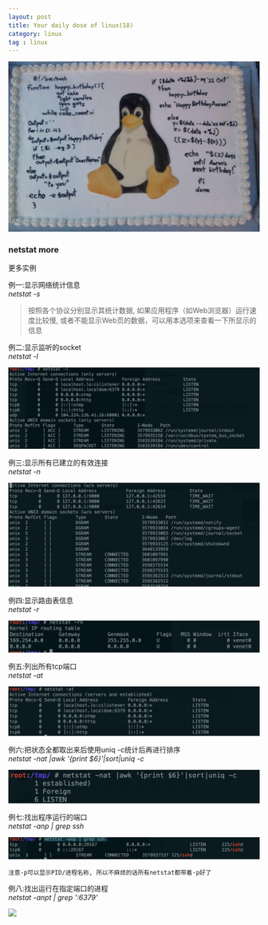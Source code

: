 ```yaml
---
layout: post
title: Your daily dose of linux(18)
category: linux
tag : linux
---
```

<img src="/img/in-post/linux.jpg">

### netstat more  

更多实例  

例一:显示网络统计信息  
*netstat -s*  

>按照各个协议分别显示其统计数据, 如果应用程序（如Web浏览器）运行速度比较慢, 或者不能显示Web页的数据，可以用本选项来查看一下所显示的信息  

例二:显示监听的socket  
*netstat -l*  

<img src="/img/in-post/netstatl.png">  

例三:显示所有已建立的有效连接  
*netstat -n*  

<img src="/img/in-post/netstatn.png">  

例四:显示路由表信息  
*netstat -r*  

<img src="/img/in-post/netstatr.png">  

例五:列出所有tcp端口  
*netstat -at*  

<img src="/img/in-post/netstatat.png">  

例六:把状态全都取出来后使用uniq -c统计后再进行排序  
*netstat -nat |awk '{print $6}'|sort|uniq -c*  

<img src="/img/in-post/netstatnat.png">  

例七:找出程序运行的端口  
*netstat -anp | grep ssh*  

<img src="/img/in-post/netstatssh.png">  

`注意-p可以显示PID/进程名称, 所以不麻烦的话所有netstat都带着-p好了`  

例八:找出运行在指定端口的进程  
*netstat -anpt | grep ':6379'*  

<img src="/img/in-post/netstatanpt.png">  
  




